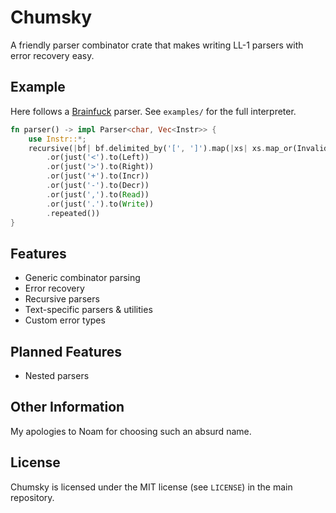 # Chumsky

A friendly parser combinator crate that makes writing LL-1 parsers with error recovery easy.

## Example

Here follows a [Brainfuck](https://en.wikipedia.org/wiki/Brainfuck) parser. See `examples/` for the full interpreter.

```rs
fn parser() -> impl Parser<char, Vec<Instr>> {
    use Instr::*;
    recursive(|bf| bf.delimited_by('[', ']').map(|xs| xs.map_or(Invalid, Loop))
        .or(just('<').to(Left))
        .or(just('>').to(Right))
        .or(just('+').to(Incr))
        .or(just('-').to(Decr))
        .or(just(',').to(Read))
        .or(just('.').to(Write))
        .repeated())
}
```

## Features

- Generic combinator parsing
- Error recovery
- Recursive parsers
- Text-specific parsers & utilities
- Custom error types

## Planned Features

- Nested parsers

## Other Information

My apologies to Noam for choosing such an absurd name.

## License

Chumsky is licensed under the MIT license (see `LICENSE`) in the main repository.
